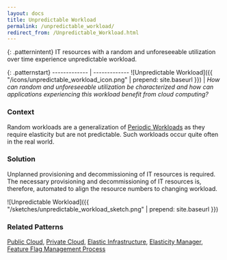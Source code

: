 ```yaml
---
layout: docs
title: Unpredictable Workload
permalink: /unpredictable_workload/
redirect_from: /Unpredictable_Workload.html
---
```


{: .patternintent}
IT resources with a random and unforeseeable utilization over time experience unpredictable workload.

{: .patternstart}
------------- | -------------
![Unpredictable Workload]({{ "/icons/unpredictable_workload_icon.png" | prepend: site.baseurl }})  | *How can random and unforeseeable utilization be characterized and how can applications experiencing this workload benefit from cloud computing?*

### Context
Random workloads are a generalization of [Periodic Workloads](/periodic_workload/) as they require elasticity but are not predictable. Such workloads occur quite often in the real world.

### Solution
Unplanned provisioning and decommissioning of IT resources is required. The necessary provisioning and decommissioning of IT resources is, therefore, automated to align the resource numbers to changing workload.
 
![Unpredictable Workload]({{ "/sketches/unpredictable_workload_sketch.png" | prepend: site.baseurl }})

### Related Patterns
[Public Cloud](/public_cloud/), [Private Cloud](/private_cloud/), [Elastic Infrastructure](/elastic_infrastructure/), [Elasticity Manager](/elasticity_manager/), [Feature Flag Management Process](/feature_flag_management_process/)
